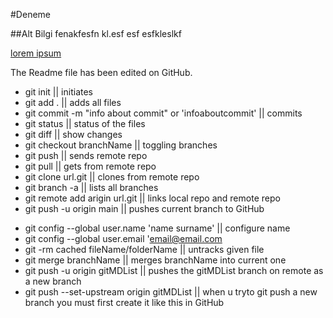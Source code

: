#Deneme

##Alt Bilgi
fenakfesfn kl.esf
esf
esfkleslkf

[lorem ipsum](http://google.com)

The Readme file has been edited on GitHub.

- git init || initiates 
- git add . || adds all files
- git commit -m "info about commit" or 'infoaboutcommit' || commits
- git status || status of the files 
- git diff || show changes 
- git checkout branchName || toggling branches
- git push  || sends remote repo
- git pull || gets from remote repo 
- git clone url.git || clones from remote repo
- git branch -a || lists all branches
- git remote add arigin url.git || links local repo and remote repo
- git push -u origin main || pushes current branch to GitHub


* git config --global user.name 'name surname' || configure name
* git config --global user.email 'email@email.com
* git -rm cached fileName/folderName || untracks given file 
* git merge branchName || merges branchName into current one
* git push -u origin gitMDList || pushes the gitMDList branch on remote as a new branch
* git push --set-upstream origin gitMDList || when u tryto git push a new branch you must first create it like this in GitHub